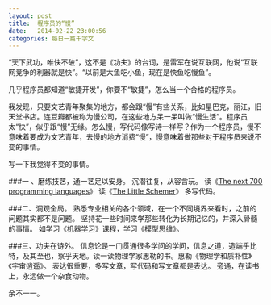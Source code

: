 ```yaml
---
layout: post
title:  程序员的“慢”
date:   2014-02-22 23:00:56
categories: 每日一篇千字文 
---
```


“天下武功，唯快不破”，这不是《功夫》的台词，是雷军在说互联网，他说“互联网竞争的利器就是快”。“以前是大鱼吃小鱼，现在是快鱼吃慢鱼”。

几乎程序员都知道“敏捷开发”，你要不“敏捷”，怎么当一个合格的程序员。

我发现，只要文艺青年聚集的地方，都会跟“慢”有些关系，比如星巴克，丽江，旧天堂书店。连豆瓣都被称为慢公司，在这些地方呆一呆叫做“慢生活”。程序员太“快”，似乎跟“慢”无缘。怎么慢，写代码像写诗一样写？作为一个程序员，慢不意味着要成为文艺青年，去慢的地方消费“慢”，慢意味着做那些对于程序员来说不变的事情。

写一下我觉得不变的事情。

###一 、磨练技艺，通一艺足以安身。
沉潜往复，从容含玩。
读《[The next 700 programming languages](http://www.cs.cmu.edu/~crary/819-f09/Landin66.pdf)》
读《[The Little Schemer](http://book.douban.com/subject/1632977/)》
多写代码。 

###二、洞观全局。
熟悉专业相关的各个领域，在一个不同境界来看时，之前的问题其实都不是问题。
坚持花一些时间来学那些转化为长期记忆的，并深入骨髓的事情。
如学习《[机器学习](http://v.163.com/special/opencourse/machinelearning.html)》课程，学习《[模型思维](https://www.coursera.org/course/modelthinking)》。

###三、功夫在诗外。
信息论是一门贯通很多学问的学问，信息之道，造端乎比特，及其至也，察乎天地。读一读物理学家惠勒的书。惠勒《物理学和质朴性》《宇宙逍遥》。
表达很重要，多写文章，写代码和写文章都是表达。
旁通，在读书上，永远做一个杂食动物。

余不一一。


